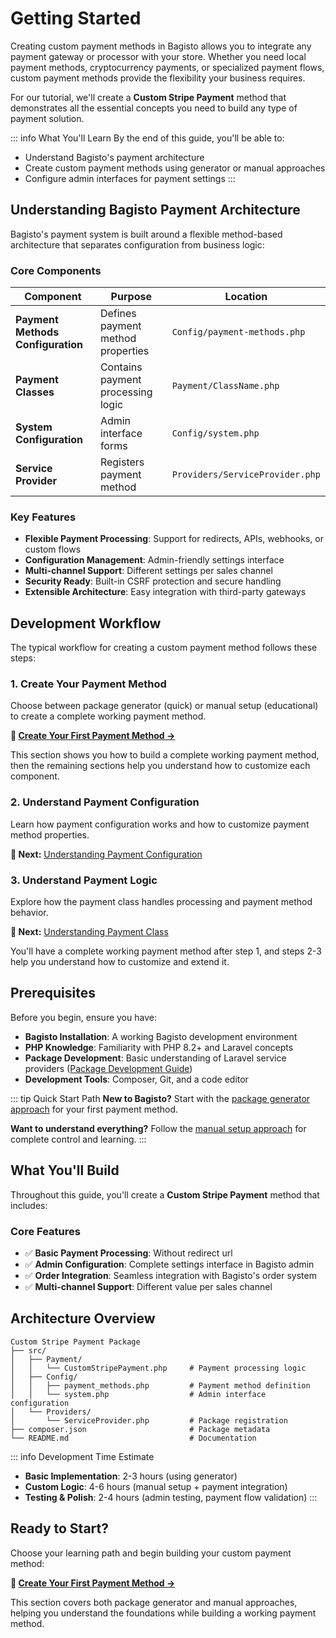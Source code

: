 # Getting Started

Creating custom payment methods in Bagisto allows you to integrate any payment gateway or processor with your store. Whether you need local payment methods, cryptocurrency payments, or specialized payment flows, custom payment methods provide the flexibility your business requires.

For our tutorial, we'll create a **Custom Stripe Payment** method that demonstrates all the essential concepts you need to build any type of payment solution.

::: info What You'll Learn
By the end of this guide, you'll be able to:
- Understand Bagisto's payment architecture
- Create custom payment methods using generator or manual approaches
- Configure admin interfaces for payment settings
:::

## Understanding Bagisto Payment Architecture

Bagisto's payment system is built around a flexible method-based architecture that separates configuration from business logic:

### Core Components

| Component | Purpose | Location |
|-----------|---------|----------|
| **Payment Methods Configuration** | Defines payment method properties | `Config/payment-methods.php` |
| **Payment Classes** | Contains payment processing logic | `Payment/ClassName.php` |
| **System Configuration** | Admin interface forms | `Config/system.php` |
| **Service Provider** | Registers payment method | `Providers/ServiceProvider.php` |

### Key Features

- **Flexible Payment Processing**: Support for redirects, APIs, webhooks, or custom flows
- **Configuration Management**: Admin-friendly settings interface
- **Multi-channel Support**: Different settings per sales channel
- **Security Ready**: Built-in CSRF protection and secure handling
- **Extensible Architecture**: Easy integration with third-party gateways

## Development Workflow

The typical workflow for creating a custom payment method follows these steps:

### 1. Create Your Payment Method
Choose between package generator (quick) or manual setup (educational) to create a complete working payment method.

**📖 [Create Your First Payment Method →](./create-your-first-payment-method.md)**

This section shows you how to build a complete working payment method, then the remaining sections help you understand how to customize each component.

### 2. Understand Payment Configuration
Learn how payment configuration works and how to customize payment method properties.

**📖 Next:** [Understanding Payment Configuration](./understanding-payment-configuration.md)

### 3. Understand Payment Logic
Explore how the payment class handles processing and payment method behavior.

**📖 Next:** [Understanding Payment Class](./understanding-payment-class.md)

You'll have a complete working payment method after step 1, and steps 2-3 help you understand how to customize and extend it.

## Prerequisites

Before you begin, ensure you have:

- **Bagisto Installation**: A working Bagisto development environment
- **PHP Knowledge**: Familiarity with PHP 8.2+ and Laravel concepts
- **Package Development**: Basic understanding of Laravel service providers ([Package Development Guide](../package-development/getting-started.md))
- **Development Tools**: Composer, Git, and a code editor

::: tip Quick Start Path
**New to Bagisto?** Start with the [package generator approach](./create-your-first-payment-method.md#method-1-using-bagisto-package-generator-quick-setup) for your first payment method.

**Want to understand everything?** Follow the [manual setup approach](./create-your-first-payment-method.md#method-2-manual-setup-complete-understanding) for complete control and learning.
:::

## What You'll Build

Throughout this guide, you'll create a **Custom Stripe Payment** method that includes:

### Core Features
- ✅ **Basic Payment Processing**: Without redirect url
- ✅ **Admin Configuration**: Complete settings interface in Bagisto admin
- ✅ **Order Integration**: Seamless integration with Bagisto's order system
- ✅ **Multi-channel Support**: Different value per sales channel

## Architecture Overview

```text
Custom Stripe Payment Package
├── src/
│   ├── Payment/
│   │   └── CustomStripePayment.php     # Payment processing logic
│   ├── Config/
│   │   ├── payment_methods.php         # Payment method definition
│   │   └── system.php                  # Admin interface configuration
│   └── Providers/
│       └── ServiceProvider.php         # Package registration
├── composer.json                       # Package metadata
└── README.md                           # Documentation
```

::: info Development Time Estimate
- **Basic Implementation**: 2-3 hours (using generator)
- **Custom Logic**: 4-6 hours (manual setup + payment integration)
- **Testing & Polish**: 2-4 hours (admin testing, payment flow validation)
:::

## Ready to Start?

Choose your learning path and begin building your custom payment method:

**🚀 [Create Your First Payment Method →](./create-your-first-payment-method.md)**

This section covers both package generator and manual approaches, helping you understand the foundations while building a working payment method.
